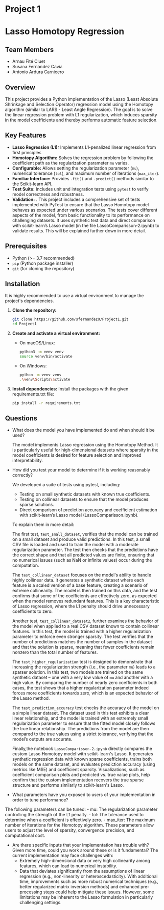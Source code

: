 # Project 1 

# Lasso Homotopy Regression

## Team Members

* Arnau Fité Cluet
* Susana Fernández Cavia
* Antonio Ardura Carnicero

## Overview

This project provides a Python implementation of the Lasso (Least Absolute Shrinkage and Selection Operator) regression model using the Homotopy algorithm (similar to LARS - Least Angle Regression). The goal is to solve the linear regression problem with L1 regularization, which induces sparsity in the model coefficients and thereby performs automatic feature selection.

## Key Features

* **Lasso Regression (L1):** Implements L1-penalized linear regression from first principles.
* **Homotopy Algorithm:** Solves the regression problem by following the coefficient path as the regularization parameter `mu` varies.
* **Configurable:** Allows setting the regularization parameter (`mu`), numerical tolerance (`tol`), and maximum number of iterations (`max_iter`).
* **Familiar Interface:** Provides `.fit()` and `.predict()` methods similar to the Scikit-learn API.
* **Test Suite:** Includes unit and integration tests using `pytest` to verify model correctness and robustness.
* **Validation:** . This project includes a comprehensive set of tests implemented with PyTest to ensure that the Lasso Homotopy model behaves as expected under various scenarios. The tests cover different aspects of the model, from basic functionality to its performance on challenging datasets. It uses synthetic test data and direct comparison with scikit-learn’s Lasso model (in the file LassoComparisson-2.ipynb) to validate results. This will be explained further down in more detail. 

## Prerequisites

* Python (>= 3.7 recommended)
* `pip` (Python package installer)
* `git` (for cloning the repository)

## Installation

It is highly recommended to use a virtual environment to manage the project's dependencies.

1. **Clone the repository:**
    ```bash
    git clone https://github.com/sfernandez0/Project1.git  
    cd Project1
    ```

2. **Create and activate a virtual environment:**
    - On macOS/Linux:
        ```bash
        python3 -m venv venv
        source venv/bin/activate
        ```
    - On Windows:
        ```bash
        python -m venv venv
        .\venv\Scripts\activate
        ```

3. **Install dependencies:**
  Install the packages with the given requirements.txt file:
    ```bash
    pip install -r requirements.txt
    ```

## Questions

* What does the model you have implemented do and when should it be used?

  The model implements Lasso regression using the Homotopy Method. It is particularly useful for high-dimensional datasets where sparsity in the model coefficients is desired for feature selection and improved interpretability.
  
* How did you test your model to determine if it is working reasonably correctly?
  
  We developed a suite of tests using pytest, including:
    - Testing on small synthetic datasets with known true coefficients.
    - Testing on collinear datasets to ensure that the model produces sparse solutions.
    - Direct comparison of prediction accuracy and coefficient estimation with scikit-learn’s Lasso model (LassoComparisson.ipynb).
 
    To explain them in more detail:
    
    The first test, `test_small_dataset`, verifies that the model can be trained on a small dataset and produce valid predictions. In this test, a small CSV file is loaded and used to train the model with a moderate regularization parameter. The test then checks that the predictions have the correct shape and that all predicted values are finite, ensuring that no numerical issues (such as NaN or infinite values) occur during the computation.
    
    The `test_collinear_dataset` focuses on the model's ability to handle highly collinear data. It generates a synthetic dataset where each feature is a scaled version of a base feature, creating a scenario of extreme collinearity. The model is then trained on this data, and the test confirms that some of the coefficients are effectively zero, as expected when the model removes redundant features. This is a key characteristic of Lasso regression, where the L1 penalty should drive unnecessary coefficients to zero.
    
    Another test, `test_collinear_dataset2`, further examines the behavior of the model when applied to a real CSV dataset known to contain collinear features. In this test, the model is trained with a higher regularization parameter to enforce even stronger sparsity. The test verifies that the number of predictions matches the number of samples in the dataset and that the solution is sparse, meaning that fewer coefficients remain nonzero than the total number of features.
    
    The `test_higher_regularization` test is designed to demonstrate that increasing the regularization strength (i.e., the parameter `mu`) leads to a sparser solution. In this test, two models are trained on the same synthetic dataset – one with a very low value of `mu` and another with a high value. By comparing the number of nearly zero coefficients in both cases, the test shows that a higher regularization parameter indeed forces more coefficients towards zero, which is an expected behavior of the Lasso method.
    
    The `test_prediction_accuracy` test checks the accuracy of the model on a simple linear dataset. The dataset used in this test exhibits a clear linear relationship, and the model is trained with an extremely small regularization parameter to ensure that the fitted model closely follows the true linear relationship. The predictions from the model are then compared to the true values using a strict tolerance, verifying that the model’s outputs are accurate.

    Finally,the notebook `LassoComparisson-2.ipynb` directly compares the custom Lasso Homotopy model with scikit-learn's Lasso. It generates synthetic regression data with known sparse coefficients, trains both models on the same dataset, and evaluates prediction accuracy (using metrics like MSE) and coefficient sparsity. Visualizations, such as coefficient comparison plots and predicted vs. true value plots, help confirm that the custom implementation recovers the true sparse structure and performs similarly to scikit-learn's Lasso.

* What parameters have you exposed to users of your implementation in order to tune performance?

The following parameters can be tuned:
    - mu: The regularization parameter controlling the strength of the L1 penalty.
    - tol: The tolerance used to determine when a coefficient is effectively zero.
    - max_iter: The maximum number of iterations for the Homotopy algorithm.
These parameters allow users to adjust the level of sparsity, convergence precision, and computational cost.

* Are there specific inputs that your implementation has trouble with? Given more time, could you work around these or is it fundamental?
  The current implementation may face challenges with:
    - Extremely high-dimensional data or very high collinearity among features, which can lead to numerical instability.
    - Data that deviates significantly from the assumptions of linear regression (e.g., non-linearity or heteroscedasticity).
With additional time, improvements such as more robust numerical techniques (e.g., better regularized matrix inversion methods) and enhanced pre-processing steps could help mitigate these issues. However, some limitations may be inherent to the Lasso formulation in particularly challenging settings.

